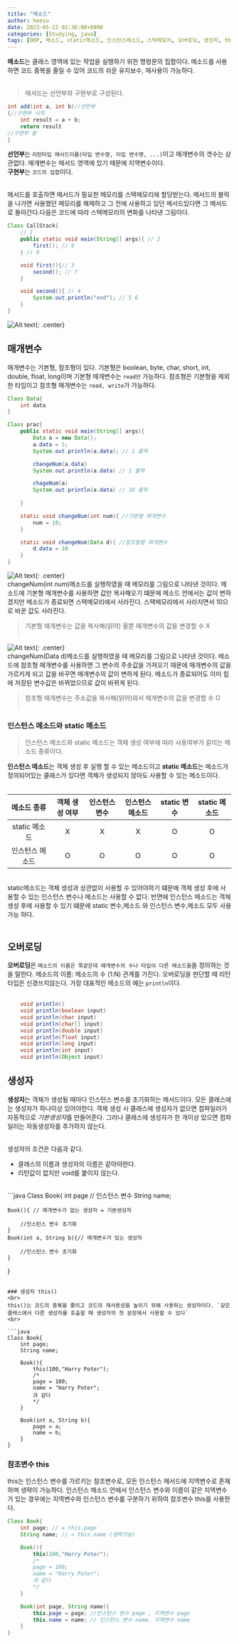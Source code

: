 ```yaml
---
title: "메소드"
author: heesu
date: 2023-05-22 02:36:00+0900
categories: [Studying, java]
tags: [OOP, 메소드, static메소드, 인스턴스메소드, 스택메모리, 오버로딩, 생성자, this]
---
```

**메소드**는 클래스 영역에 있는 작업을 실행하기 위한 명령문의 집합이다. 메소드를 사용하면 코드 중복을 줄일 수 있어 코드의 쉬운 유지보수, 재사용이 가능하다.
<br><br>

> 매서드는 선언부와 구현부로 구성된다. <br>

```java
int add(int a, int b)//선언부
{//구현부 시작
    int result = a + b;
    return result
//구현부 끝
}
```

**선언부**는 `리턴타입 매서드이름(타입 변수명, 타입 변수명, ...)`이고 매개변수의 갯수는 상관없다. 매개변수는 매서드 영역에 있기 때문에 지역변수이다.<br>
**구현부**는 `코드의 집합`이다.
<br><br>

메서드를 호출하면 메서드가 필요한 메모리를 스택메모리에 할당받는다. 메서드의 블럭을 나가면 사용했던 메모리를 해제하고 그 전에 사용하고 있던 메서드있다면 그 메서드로 돌아간다.다음은 코드에 따라 스택메모리의 변화를 나타낸 그림이다.<br>

```java
Class CallStack{
    // 1
    public static void main(String[] args){ // 2
        first(); // 8
    } // 9

    void first(){// 3
        second(); // 7
    }

    void second(){ // 4 
        System.out.println("end"); // 5 6
    }
}
```

![Alt text](https://user-images.githubusercontent.com/133394749/239752372-5cfcdab8-1913-4f32-aac6-897954d0f883.jpg){: .center}
<br>

## 매개변수<br>
매개변수는 기본형, 참조형이 있다. 기본형은 boolean, byte, char, short, int, double, float, long이며 기본형 매개변수는 `read만` 가능하다. 참조형은 기본형을 제외한 타입이고 참조형 매개변수는 `read, write`가 가능하다. <br>

```java
Class Data{
    int data
}

Class prac{
    public static void main(String[] args){
        Data a = new Data();
        a.data = 1;
        System.out.println(a.data); // 1 출력

        changeNum(a.data)
        System.out.println(a.data) // 1 출력

        chageNum(a)
        System.out.println(a.data) // 10 출력
        
    }

    static void changeNum(int num){ //기본형 매개변수
        num = 10;
    }

    static void changeNum(Data d){ //참조형형 매개변수
        d.data = 10
    }
}
```

![Alt text](https://user-images.githubusercontent.com/133394749/239754069-7d534000-7082-42a7-bd51-1e348f30155e.jpg){: .center}
<br>
changeNum(int num)메소드를 실행하였을 때 메모리를 그림으로 나타낸 것이다. 메소드에 기본형 매개변수를 사용하면 값만 복사해오기 떄문에 메소드 안에서는 값이 변하겠지만 메소드가 종료되면 스택메모리에서 사라진다. 스택메모리에서 사라지면서 10으로 바꾼 값도 사라진다. 
> 기본형 매개변수는 값을 복사해(읽어) 올뿐 매개변수의 값을 변경할 수 X<br><br>

![Alt text](https://user-images.githubusercontent.com/133394749/239754073-615eb8b0-176c-42cc-bfc1-dae7cb79321c.jpg){: .center}
<br>
changeNum(Data d)메소드를 실행하였을 때 메모리를 그림으로 나타낸 것이다. 메소드에 참조형 매개변수를 사용하면 그 변수의 주솟값을 가져오기 때문에 매개변수의 값을 가르키게 되고 값을 바꾸면 매개변수의 값이 변하게 된다. 메소드가 종료되어도 이미 힙에 저장된 변수값은 바뀌었으므로 값이 바뀌게 된다. 
> 참조형 매개변수는 주소값을 복사해(읽어)와서 매개변수의 값을 변경할 수 O<br><br>

### 인스턴스 메소드와 static 메소드 <br>
> 인스턴스 메소드와 static 메소드는 객체 생성 여부에 따라 사용여부가 갈리는 메소드 종류이다.<br>

**인스턴스 메소드**는 객체 생성 후 실행 할 수 있는 메소드이고 **static 메소드**는 메소드가 정의되어있는 클래스가 있다면 객체가 생성되지 않아도 사용할 수 있는 메소드이다. <br><br>

|**메소드 종류**|**객체 생성 여부**|**인스턴스 변수**|**인스턴스 메소드**|**static 변수**|**static 메소드**|
|:---:|:---:|:---:|:---:|:---:|:---:|
|static 메소드|X|X|X|O|O|
|인스턴스 메소드|O|O|O|O|O|

<br>
static메소드는 객체 생성과 상관없이 사용할 수 있어야하기 떄문에 객체 생성 후에 사용할 수 있는 인스턴스 변수나 메소드는 사용할 수 없다. 반면에 인스턴스 메소드는 객체 생성 후에 사용할 수 있기 떄문에 static 변수,메소드 와 인스턴스 변수,메소드 모두 사용 가능 하다.<br><br>

## 오버로딩 <br>
**오버로딩**은 `메소드의 이름은 똑같은데 매개변수의 수나 타입이 다른 메소드들`을 정의하는 것을 말한다. 메소드의 이름: 메소드의 수 (1:N) 관계를 가진다. 오버로딩을 판단할 때 리턴타입은 신경쓰지않는다. 가장 대표적인 메소드의 예는 `println`이다.<br><br>

```java
    void println()
    void println(boolean input)
    void println(char input)
    void println(char[] input)
    void println(double input)
    void println(float input)
    void println(long input)
    void println(int input)
    void println(Object input)

```

## 생성자 <br>
**생성자**는 객체가 생성될 때마다 인스턴스 변수를 초기화하는 메서드이다. 모든 클래스에는 생성자가 하나이상 있어야한다. 객체 생성 시 클래스에 생성자가 없으면 컴파일러가 자동적으로 *기본생성자*를 만들어준다. 그러나 클래스에 생성자가 한 개이상 있으면 컴파일러는 자동생성자를 추가하지 않는다.
<br><br>

 생성자의 조건은 다음과 같다.<br>
* 클래스의 이름과 생성자의 이름은 같아야한다.<br>
* 리턴값이 없지만 void를 붙이지 않는다.
<br>
```java
Class Book{
    int page // 인스턴스 변수
    String name;

    Book(){ // 매개변수가 없는 생성자 = 기본생성자

        //인스턴스 변수 초기화
    }
    Book(int a, String b){// 매개변수가 있는 생성자

        //인스턴스 변수 초기화
    }
}
```

### 생성자 this()
<br>
this()는 코드의 중복을 줄이고 코드의 재사용성을 높이기 위해 사용하는 생성자이다. `같은 클래스에서 다른 생성자를 호출할 때 생성자의 첫 문장에서 사용할 수 있다`
<br>

```java
Class Book{
    int page;
    String name;

    Book(){ 
        this(100,"Harry Poter"); 
        /* 
        page = 100;
        name = "Harry Poter";
        과 같다
        */
    }

    Book(int a, String b){
        page = a;
        name = b;
    }
}
```

### 참조변수 this<br>
this는 인스턴스 변수를 가르키는 참조변수로, 모든 인스턴스 메서드에 지역변수로 존재하며 생략이 가능하다. 인스턴스 메소드 안에서 인스턴스 변수와 이름이 같은 지역변수가 있는 경우에는 지역변수와 인스턴스 변수를 구분하기 위하여 참조변수 this를 사용한다.<br>

```java
Class Book{
    int page; // = this.page
    String name; // = this.name (생략가능)

    Book(){ 
        this(100,"Harry Poter"); 
        /* 
        page = 100;
        name = "Harry Poter";
        과 같다
        */
    }

    Book(int page, String name){
        this.page = page; //인스턴스 변수 page , 지역변수 page
        this.name = name; // 인스턴스 변수 name, 지역변수 name
    }
}
```
